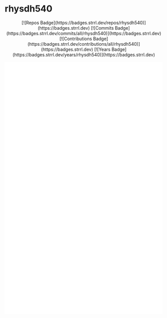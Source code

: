 # rhysdh540

<div align="center">
  [![Repos Badge](https://badges.strrl.dev/repos/rhysdh540)](https://badges.strrl.dev) [![Commits Badge](https://badges.strrl.dev/commits/all/rhysdh540)](https://badges.strrl.dev) [![Contributions Badge](https://badges.strrl.dev/contributions/all/rhysdh540)](https://badges.strrl.dev) [![Years Badge](https://badges.strrl.dev/years/rhysdh540)](https://badges.strrl.dev)


  ![Metrics](https://raw.githubusercontent.com/rhysdh540/rhysdh540/master/github-metrics.svg)
</div>